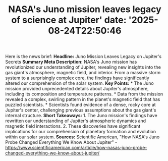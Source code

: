 ﻿---
title: "NASA's Juno mission leaves legacy of science at Jupiter'
date: '2025-08-24T22:50:46"
category: "Markets"
summary: ""
slug: "nasas juno mission leaves legacy of science at jupiter"
source_urls:
  - "https://www.scientificamerican.com/article/how-nasas-juno-probe-changed-everything-we-know-about-jupiter/"
seo:
  title: "NASA's Juno mission leaves legacy of science at Jupiter | Hash n Hedge'
  description: '"
  keywords: ["news", "markets", "brief"]
---
Here is the news brief:  **Headline:** Juno Mission Leaves Legacy on Jupiter's Secrets  **Summary Meta Description:** NASA's Juno mission has revolutionized our understanding of Jupiter, revealing new insights into the gas giant's atmosphere, magnetic field, and interior. From a massive storm system to a surprisingly complex core, the findings have significantly altered our comprehension of the solar system.  **Key Points:**  * The Juno mission provided unprecedented details about Jupiter's atmosphere, including its composition and temperature patterns. * Data from the mission revealed a complex, swirling pattern in the planet's magnetic field that has puzzled scientists. * Scientists found evidence of a dense, rocky core at Jupiter's center, challenging previous assumptions about the gas giant's internal structure.  **Short Takeaways:**  1. The Juno mission's findings have rewritten our understanding of Jupiter's atmospheric dynamics and magnetic field interactions. 2. These discoveries have significant implications for our comprehension of planetary formation and evolution within our solar system.  **Sources:**  Scientific American, "How NASA's Juno Probe Changed Everything We Know About Jupiter" - https://www.scientificamerican.com/article/how-nasas-juno-probe-changed-everything-we-know-about-jupiter/ 
